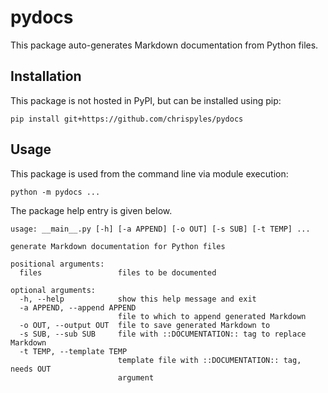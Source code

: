 # pydocs

This package auto-generates Markdown documentation from Python files.

## Installation

This package is not hosted in PyPI, but can be installed using pip:

```
pip install git+https://github.com/chrispyles/pydocs
```

## Usage

This package is used from the command line via module execution:

```
python -m pydocs ...
```

The package help entry is given below.

```
usage: __main__.py [-h] [-a APPEND] [-o OUT] [-s SUB] [-t TEMP] ...

generate Markdown documentation for Python files

positional arguments:
  files                 files to be documented

optional arguments:
  -h, --help            show this help message and exit
  -a APPEND, --append APPEND
                        file to which to append generated Markdown
  -o OUT, --output OUT  file to save generated Markdown to
  -s SUB, --sub SUB     file with ::DOCUMENTATION:: tag to replace Markdown
  -t TEMP, --template TEMP
                        template file with ::DOCUMENTATION:: tag, needs OUT
                        argument
```
